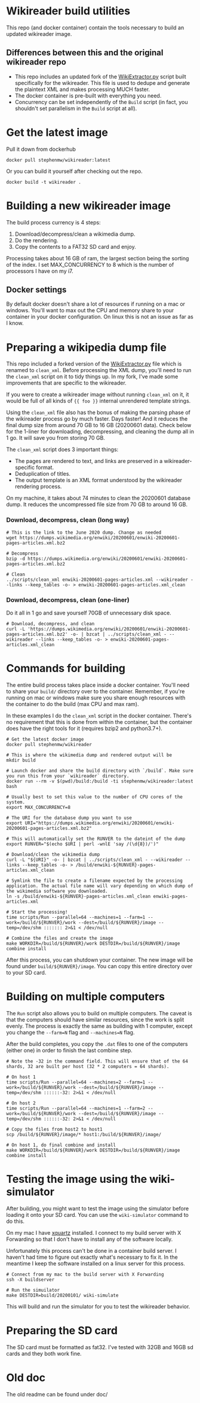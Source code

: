 # Wikireader build utilities
This repo (and docker container) contain the tools necessary to build an updated wikireader image.

## Differences between this and the original wikireader repo
* This repo includes an updated fork of the [WikiExtractor.py](https://github.com/attardi/wikiextractor) script built specifically for the wikireader. This file is used to dedupe and generate the plaintext XML and makes processing MUCH faster.
* The docker container is pre-built with everything you need.
* Concurrency can be set independently of the `Build` script (in fact, you shouldn't set parallelism in the `Build` script at all).

# Get the latest image
Pull it down from dockerhub
```
docker pull stephenmw/wikireader:latest
```

Or you can build it yourself after checking out the repo.
```
docker build -t wikireader .
```

# Building a new wikireader image
The build process currency is 4 steps:

1. Download/decompress/clean a wikimedia dump.
3. Do the rendering.
4. Copy the contents to a FAT32 SD card and enjoy.

Processing takes about 16 GB of ram, the largest section being the sorting of the index. I set MAX_CONCURRENCY to 8 which is the number of processors I have on my i7.

## Docker settings
By default docker doesn't share a lot of resources if running on a mac or windows. You'll want to max out the CPU and memory share to your container in your docker configuration. On linux this is not an issue as far as I know.

# Preparing a wikipedia dump file
This repo included a forked version of the [WikiExtractor.py](https://github.com/attardi/wikiextractor) file which is renamed to `clean_xml`. Before processing the XML dump, you'll need to run the `clean_xml` script on it to tidy things up. In my fork, I've made some improvements that are specific to the wikireader.

If you were to create a wikireader image without running `clean_xml` on it, it would be full of all kinds of `{{ foo }}` internal unrendered template strings.

Using the `clean_xml` file also has the bonus of making the parsing phase of the wikireader process go by much faster. Days faster! And it reduces the final dump size from around 70 GB to 16 GB (20200601 data). Check below for the 1-liner for downloading, decompressing, and cleaning the dump all in 1 go. It will save you from storing 70 GB.

The `clean_xml` script does 3 important things:

* The pages are rendered to text, and links are preserved in a wikireader-specific format.
* Deduplication of titles.
* The output template is an XML format understood by the wikireader rendering process.

On my machine, it takes about 74 minutes to clean the 20200601 database dump. It reduces the uncompressed file size from 70 GB to around 16 GB.

### Download, decompress, clean (long way)
```
# This is the link to the June 2020 dump. Change as needed
wget https://dumps.wikimedia.org/enwiki/20200601/enwiki-20200601-pages-articles.xml.bz2

# Decompress
bzip -d https://dumps.wikimedia.org/enwiki/20200601/enwiki-20200601-pages-articles.xml.bz2

# Clean
../scripts/clean_xml enwiki-20200601-pages-articles.xml --wikireader --links --keep_tables -o- > enwiki-20200601-pages-articles.xml_clean
```

### Download, decompress, clean (one-liner)
Do it all in 1 go and save yourself 70GB of unnecessary disk space.

```
# Download, decompress, and clean
curl -L 'https://dumps.wikimedia.org/enwiki/20200601/enwiki-20200601-pages-articles.xml.bz2' -o- | bzcat | ../scripts/clean_xml - --wikireader --links --keep_tables -o- > enwiki-20200601-pages-articles.xml_clean
```

# Commands for building
The entire build process takes place inside a docker container. You'll need to share your `build/` directory over to the container. Remember, if you're running on mac or windows make sure you share enough resources with the container to do the build (max CPU and max ram).

In these examples I do the `clean_xml` script in the docker container. There's no requirement that this is done from within the container, but the container does have the right tools for it (requires bzip2 and python3.7+).

```
# Get the latest docker image
docker pull stephenmw/wikireader

# This is where the wikimedia dump and rendered output will be
mkdir build

# Launch docker and share the build directory with `/build`. Make sure you run this from your `wikireader` directory.
docker run --rm -v $(pwd)/build:/build -ti stephenmw/wikireader:latest bash

# Usually best to set this value to the number of CPU cores of the system.
export MAX_CONCURRENCY=8 

# The URI for the database dump you want to use
export URI="https://dumps.wikimedia.org/enwiki/20200601/enwiki-20200601-pages-articles.xml.bz2"

# This will automatically set the RUNVER to the dateint of the dump
export RUNVER="$(echo $URI | perl -wnlE 'say /(\d{8})/')"

# Download/clean the wikimedia dump
curl -L "${URI}" -o- | bzcat | ../scripts/clean_xml - --wikireader --links --keep_tables -o- > /build/enwiki-${RUNVER}-pages-articles.xml_clean

# Symlink the file to create a filename expected by the processing application. The actual file name will vary depending on which dump of the wikimedia software you downloaded.
ln -s /build/enwiki-${RUNVER}-pages-articles.xml_clean enwiki-pages-articles.xml

# Start the processing!
time scripts/Run --parallel=64 --machines=1 --farm=1 --work=/build/${RUNVER}/work --dest=/build/${RUNVER}/image --temp=/dev/shm ::::::: 2>&1 < /dev/null

# Combine the files and create the image
make WORKDIR=/build/${RUNVER}/work DESTDIR=/build/${RUNVER}/image combine install
```

After this process, you can shutdown your container. The new image will be found under `build/${RUNVER}/image`. You can copy this entire directory over to your SD card.

# Building on multiple computers
The `Run` script also allows you to build on multiple computers. The caveat is that the computers should have similar resources, since the work is split evenly. The process is exactly the same as building with 1 computer, except you change the `--farm=N` flag and `--machines=N` flag.

After the build completes, you copy the `.dat` files to one of the computers (either one) in order to finish the last combine step.

```
# Note the -32 in the command field. This will ensure that of the 64 shards, 32 are built per host (32 * 2 computers = 64 shards).

# On host 1
time scripts/Run --parallel=64 --machines=2 --farm=1 --work=/build/${RUNVER}/work --dest=/build/${RUNVER}/image --temp=/dev/shm ::::::-32: 2>&1 < /dev/null

# On host 2
time scripts/Run --parallel=64 --machines=1 --farm=2 --work=/build/${RUNVER}/work --dest=/build/${RUNVER}/image --temp=/dev/shm ::::::-32: 2>&1 < /dev/null

# Copy the files from host2 to host1
scp /build/${RUNVER}/image/* host1:/build/${RUNVER}/image/

# On host 1, do final combine and install
make WORKDIR=/build/${RUNVER}/work DESTDIR=/build/${RUNVER}/image combine install
```

# Testing the image using the wiki-simulator
After building, you might want to test the image using the simulator before loading it onto your SD card. You can use the `wiki-simulator` command to do this.

On my mac I have [xquartz](https://www.xquartz.org/) installed. I connect to my build server with X Forwarding so that I don't have to install any of the software locally. 

Unfortunately this process can't be done in a container build server. I haven't had time to figure out exactly what's necessary to fix it. In the meantime I keep the software installed on a linux server for this process.

```
# Connect from my mac to the build server with X Forwarding
ssh -X buildserver

# Run the simuilator
make DESTDIR=build/20200101/ wiki-simulate
```

This will build and run the simulator for you to test the wikireader behavior.

# Preparing the SD card
The SD card must be formatted as fat32. I've tested with 32GB and 16GB sd cards and they both work fine.

# Old doc
The old readme can be found under doc/
